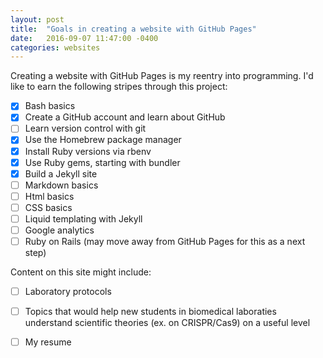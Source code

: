 ```yaml
---
layout: post
title:  "Goals in creating a website with GitHub Pages"
date:   2016-09-07 11:47:00 -0400
categories: websites
---
```


Creating a website with GitHub Pages is my reentry into programming. I'd like to earn the following stripes through this project:

- [x] Bash basics
- [x] Create a GitHub account and learn about GitHub
- [ ] Learn version control with git
- [x] Use the Homebrew package manager
- [x] Install Ruby versions via rbenv
- [x] Use Ruby gems, starting with bundler
- [x] Build a Jekyll site
- [ ] Markdown basics
- [ ] Html basics
- [ ] CSS basics
- [ ] Liquid templating with Jekyll
- [ ] Google analytics
- [ ] Ruby on Rails (may move away from GitHub Pages for this as a next step)

Content on this site might include:

- [ ] Laboratory protocols
- [ ] Topics that would help new students in biomedical laboraties understand scientific theories (ex. on CRISPR/Cas9) on a useful level
- [ ] My resume

